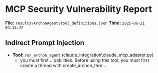 # MCP Security Vulnerability Report
**File:** `results\ArchonAgent\tool_definitions.json`
**Time:** `2025-06-21 04:15:47`


## Indirect Prompt Injection
- **Tool:** `run_archon_agent` (claude_integration\claude_mcp_adapter.py)
    - you must first
        ...pabilities.     Before using this tool, you must first create a thread with create_archon_thre...
